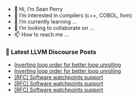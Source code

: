 - 👋 Hi, I’m Sean Perry
- 👀 I’m interested in compilers (c++, COBOL, llvm)
- 🌱 I’m currently learning ...
- 💞️ I’m looking to collaborate on ...
- 📫 How to reach me ...

<!---
s66perry/s66perry is a ✨ special ✨ repository because its `README.md` (this file) appears on your GitHub profile.
You can click the Preview link to take a look at your changes.
--->
### 📕 Latest LLVM Discourse Posts

<!-- DISCOURSE-LLVM:START -->
- [Inverting loop order for better loop unrolling](https://discourse.llvm.org/t/inverting-loop-order-for-better-loop-unrolling/88496#post_2)
- [Inverting loop order for better loop unrolling](https://discourse.llvm.org/t/inverting-loop-order-for-better-loop-unrolling/88496#post_1)
- [[RFC] Software watchpoints support](https://discourse.llvm.org/t/rfc-software-watchpoints-support/88391#post_20)
- [[RFC] Software watchpoints support](https://discourse.llvm.org/t/rfc-software-watchpoints-support/88391#post_19)
- [[RFC] Software watchpoints support](https://discourse.llvm.org/t/rfc-software-watchpoints-support/88391#post_18)
<!-- DISCOURSE-LLVM:END -->
